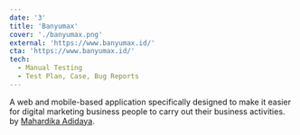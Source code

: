 ```yaml
---
date: '3'
title: 'Banyumax'
cover: './banyumax.png'
external: 'https://www.banyumax.id/'
cta: 'https://www.banyumax.id/'
tech:
  - Manual Testing
  - Test Plan, Case, Bug Reports
---
```


A web and mobile-based application specifically designed to make it easier for digital marketing business people to carry out their business activities. <br> by [Mahardika Adidaya](https://www.banyumax.id/).

